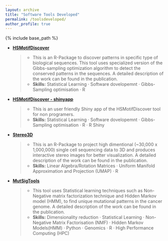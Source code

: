 ```yaml
---
layout: archive
title: "Software Tools Developed"
permalink: /toolsdeveloped/
author_profile: true
---
```


{% include base_path %}

* **[HSMotifDiscover](https://github.com/bioinfoDZ/HSMotifDiscover)**
  <blockquote>

  * This is an R-Package to discover patterns in specific type of biological sequences. This tool uses specialized version of the Gibbs-sampling optimization algorithm to detect the conserved patterns in the sequences. A detailed description of the work can be found in the publication. 
  * **Skills:** Statistical Learning · Software dovelopemnt · Gibbs-Sampling optimisation · R

  </blockquote>

* **[HSMotifDiscover - shinyapp](https://hsmotifdiscover.shinyapps.io/HSMotifDiscover_ShinyApp/)**
  <blockquote>
  
  * This is an user friendly Shiny app of the HSMotifDiscover tool for non programers.
  * **Skills:** Statistical Learning · Software dovelopemnt · Gibbs-Sampling optimisation · R · R Shiny

  </blockquote>
  
* **[Stereo3D](https://github.com/bioinfoDZ/Stereo3D)**
  <blockquote>

  * This is an R-Package to project high dimentional (~30,000 x 1,000,000) single cell sequencing data to 3D and produces interactive stereo images for better visualization. A detailed description of the work can be found in the publication.
  * **Skills:** Linear Algebra/Rotation Matrices · Uniform Manifold Approximation and Projection (UMAP) · R

  </blockquote>

* **[MutSigTools](https://github.com/sjdlabgroup/MutSigTools)**
  <blockquote>

  * This tool uses Statistical learning techniques such as Non-Negative matrix factorization technique and Hidden Markov model (HMM), to find unique mutational patterns in the cancer genome. A detailed description of the work can be found in the publication.
  * **Skills:** Dimensionality reduction · Statistical Learning · Non-Negative Matrix Factorisation (NMF) · Hidden Markov Models(HMM) · Python · Genomics · R · High Performance Computing (HPC)

  </blockquote>



